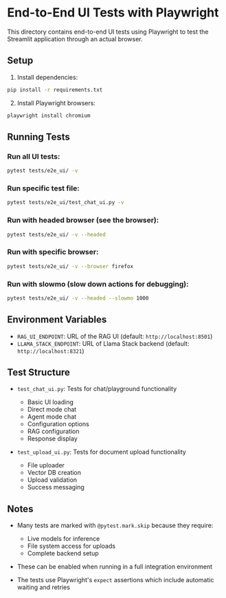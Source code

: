 # End-to-End UI Tests with Playwright

This directory contains end-to-end UI tests using Playwright to test the Streamlit application through an actual browser.

## Setup

1. Install dependencies:
```bash
pip install -r requirements.txt
```

2. Install Playwright browsers:
```bash
playwright install chromium
```

## Running Tests

### Run all UI tests:
```bash
pytest tests/e2e_ui/ -v
```

### Run specific test file:
```bash
pytest tests/e2e_ui/test_chat_ui.py -v
```

### Run with headed browser (see the browser):
```bash
pytest tests/e2e_ui/ -v --headed
```

### Run with specific browser:
```bash
pytest tests/e2e_ui/ -v --browser firefox
```

### Run with slowmo (slow down actions for debugging):
```bash
pytest tests/e2e_ui/ -v --headed --slowmo 1000
```

## Environment Variables

- `RAG_UI_ENDPOINT`: URL of the RAG UI (default: `http://localhost:8501`)
- `LLAMA_STACK_ENDPOINT`: URL of Llama Stack backend (default: `http://localhost:8321`)

## Test Structure

- `test_chat_ui.py`: Tests for chat/playground functionality
  - Basic UI loading
  - Direct mode chat
  - Agent mode chat
  - Configuration options
  - RAG configuration
  - Response display

- `test_upload_ui.py`: Tests for document upload functionality
  - File uploader
  - Vector DB creation
  - Upload validation
  - Success messaging

## Notes

- Many tests are marked with `@pytest.mark.skip` because they require:
  - Live models for inference
  - File system access for uploads
  - Complete backend setup
  
- These can be enabled when running in a full integration environment

- The tests use Playwright's `expect` assertions which include automatic waiting and retries

